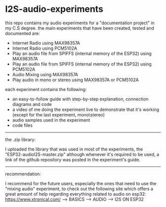 # I2S-audio-experiments
this repo contains my audio experiments for a "documentation project" in my C.S degree.
the main experiments that have been created, tested and documented are:
* Internet Radio using MAX98357A
* Internet Radio using PCM5102A
* Play an audio file from SPIFFS (internal memory of the ESP32) using MAX98357A
* Play an audio file from SPIFFS (internal memory of the ESP32) using PCM5102A
* Audio Mixing using MAX98357A
* Play audio in mono or stereo using MAX98357A or PCM5102A
  
each experiment contains the following:
- an easy-to-follow guide with step-by-step explanation, connection diagrams and code
- a video of me doing the experiment live to demonstrate that it's working (except for the last experiment, mono\stereo)
- audio samples used in the experiment
- code files
---------------------------------------------------------------------------------------------------------------------------
the .zip library:

I uploaded the library that was used in most of the experiments, the "ESP32-audioI2S-master.zip"
although whenever it's required to be used, a link of the github repository was posted in the experiment's guide.

---------------------------------------------------------------------------------------------------------------------------
recommendation:

I recommend for the future users, especially the ones that need to use the "mixing audio" experiment, to check out the 
following site which offers a great amount of help regarding everything related to audio on esp32:
https://www.xtronical.com/ --> BASICS --> AUDIO --> I2S ON ESP32
